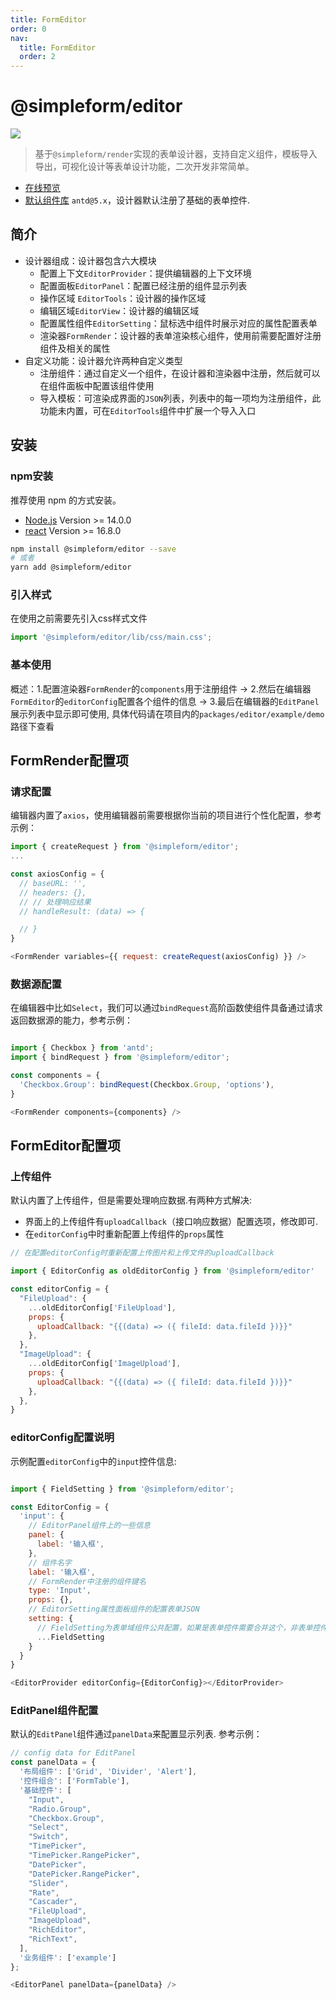 ```yaml
---
title: FormEditor
order: 0
nav:
  title: FormEditor
  order: 2
---
```


# @simpleform/editor
[![](https://img.shields.io/badge/version-4.1.13-green)](https://www.npmjs.com/package/@simpleform/editor)

> 基于`@simpleform/render`实现的表单设计器，支持自定义组件，模板导入导出，可视化设计等表单设计功能，二次开发非常简单。

* [在线预览](https://mezhanglei.github.io/simpleform/demo/#/)
* [默认组件库](https://ant.design/index-cn/) `antd@5.x`，设计器默认注册了基础的表单控件.

## 简介
- 设计器组成：设计器包含六大模块
  * 配置上下文`EditorProvider`：提供编辑器的上下文环境
  * 配置面板`EditorPanel`：配置已经注册的组件显示列表
  * 操作区域 `EditorTools`：设计器的操作区域
  * 编辑区域`EditorView`：设计器的编辑区域
  * 配置属性组件`EditorSetting`：鼠标选中组件时展示对应的属性配置表单
  * 渲染器`FormRender`：设计器的表单渲染核心组件，使用前需要配置好注册组件及相关的属性
- 自定义功能：设计器允许两种自定义类型
  * 注册组件：通过自定义一个组件，在设计器和渲染器中注册，然后就可以在组件面板中配置该组件使用
  * 导入模板：可渲染成界面的`JSON`列表，列表中的每一项均为注册组件，此功能未内置，可在`EditorTools`组件中扩展一个导入入口

## 安装

### npm安装
推荐使用 npm 的方式安装。
- [Node.js](https://nodejs.org/en/) Version >= 14.0.0
- [react](https://react.docschina.org/) Version >= 16.8.0
```bash
npm install @simpleform/editor --save
# 或者
yarn add @simpleform/editor
```

### 引入样式
在使用之前需要先引入css样式文件
```javascript
import '@simpleform/editor/lib/css/main.css';
```
### 基本使用
概述：1.配置渲染器`FormRender`的`components`用于注册组件 → 2.然后在编辑器`FormEditor`的`editorConfig`配置各个组件的信息 → 3.最后在编辑器的`EditPanel`展示列表中显示即可使用, 具体代码请在项目内的`packages/editor/example/demo`路径下查看
<code src="../../src/editor/FormEditor/index.tsx"></code>

## FormRender配置项

### 请求配置
编辑器内置了`axios`，使用编辑器前需要根据你当前的项目进行个性化配置，参考示例：
```javascript
import { createRequest } from '@simpleform/editor';
...

const axiosConfig = {
  // baseURL: '',
  // headers: {},
  // // 处理响应结果
  // handleResult: (data) => {

  // }
}

<FormRender variables={{ request: createRequest(axiosConfig) }} />
```

### 数据源配置
在编辑器中比如`Select`，我们可以通过`bindRequest`高阶函数使组件具备通过请求返回数据源的能力，参考示例：
```javascript

import { Checkbox } from 'antd';
import { bindRequest } from '@simpleform/editor';

const components = {
  'Checkbox.Group': bindRequest(Checkbox.Group, 'options'),
}

<FormRender components={components} />

```

## FormEditor配置项

### 上传组件
默认内置了上传组件，但是需要处理响应数据.有两种方式解决:
- 界面上的上传组件有`uploadCallback`（接口响应数据）配置选项，修改即可.
- 在`editorConfig`中时重新配置上传组件的`props`属性
```javascript
// 在配置editorConfig时重新配置上传图片和上传文件的uploadCallback

import { EditorConfig as oldEditorConfig } from '@simpleform/editor'

const editorConfig = {
  "FileUpload": {
    ...oldEditorConfig['FileUpload'],
    props: {
      uploadCallback: "{{(data) => ({ fileId: data.fileId })}}"
    },
  },
  "ImageUpload": {
    ...oldEditorConfig['ImageUpload'],
    props: {
      uploadCallback: "{{(data) => ({ fileId: data.fileId })}}"
    },
  },
}
```

### editorConfig配置说明
示例配置`editorConfig`中的`input`控件信息:
```javascript

import { FieldSetting } from '@simpleform/editor';

const EditorConfig = {
  'input': {
    // EditorPanel组件上的一些信息
    panel: {
      label: '输入框',
    },
    // 组件名字
    label: '输入框',
    // FormRender中注册的组件键名
    type: 'Input',
    props: {},
    // EditorSetting属性面板组件的配置表单JSON
    setting: {
      // FieldSetting为表单域组件公共配置，如果是表单控件需要合并这个，非表单控件无需合并此表单JSON
      ...FieldSetting
    }
  }
}

<EditorProvider editorConfig={EditorConfig}></EditorProvider>
```

### EditPanel组件配置
默认的`EditPanel`组件通过`panelData`来配置显示列表. 参考示例：
```javascript
// config data for EditPanel
const panelData = {
  '布局组件': ['Grid', 'Divider', 'Alert'],
  '控件组合': ['FormTable'],
  '基础控件': [
    "Input",
    "Radio.Group",
    "Checkbox.Group",
    "Select",
    "Switch",
    "TimePicker",
    "TimePicker.RangePicker",
    "DatePicker",
    "DatePicker.RangePicker",
    "Slider",
    "Rate",
    "Cascader",
    "FileUpload",
    "ImageUpload",
    "RichEditor",
    "RichText",
  ],
  '业务组件': ['example']
};

<EditorPanel panelData={panelData} />
```
